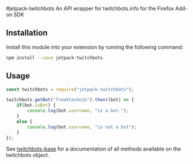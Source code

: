 #jetpack-twitchbots
An API wrapper for twitchbots.info for the Firefox Add-on SDK

## Installation
Install this module into your extension by running the following command:
```bash
npm install --save jetpack-twitchbots
```

## Usage
```js
const twitchbots = require("jetpack-twitchbots");

twitchbots.getBot("freaktechnik").then((bot) => {
    if(bot.isBot) {
        console.log(bot.username, "is a bot.");
    }
    else {
        console.log(bot.username, "is not a bot");
    }
});
```

See [twitchbots-base](https://www.npmjs.com/package/twitchbots-base) for a
documentation of all methods available on the twitchbots object.
